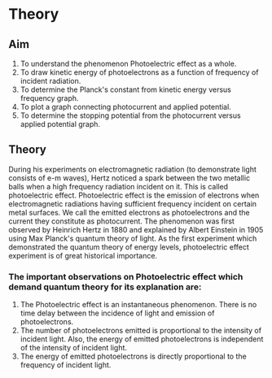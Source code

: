 # Theory

## Aim

  1. To understand the phenomenon Photoelectric effect as a whole.
  2. To draw kinetic energy of photoelectrons as a function of frequency of  incident radiation.
  3. To determine the Planck's constant from kinetic energy versus frequency graph.
  4. To plot a graph connecting photocurrent and applied potential.
  5. To determine the stopping potential from the photocurrent versus applied potential graph.

## Theory

During his experiments on electromagnetic radiation (to demonstrate light consists of e-m waves), Hertz noticed a spark between the two metallic balls when a high frequency radiation incident on it. This is called photoelectric effect. Photoelectric effect is the emission of electrons when electromagnetic radiations having sufficient frequency incident on certain metal surfaces. We call the emitted electrons as photoelectrons and the current they constitute as photocurrent. The phenomenon was first observed by Heinrich Hertz in 1880 and explained by Albert Einstein in 1905 using Max Planck's quantum theory of light. As the first experiment which demonstrated the quantum theory of energy levels, photoelectric effect experiment is of great historical importance.

### The important observations on Photoelectric effect which demand quantum theory for its explanation are:

  1. The Photoelectric effect is an instantaneous phenomenon. There is no time delay between the incidence of light and emission of photoelectrons.
  2. The number of photoelectrons emitted is proportional to the intensity of incident light. Also, the energy of emitted photoelectrons is independent of the intensity of incident light.
  3. The energy of emitted photoelectrons is directly proportional to the frequency of incident light.